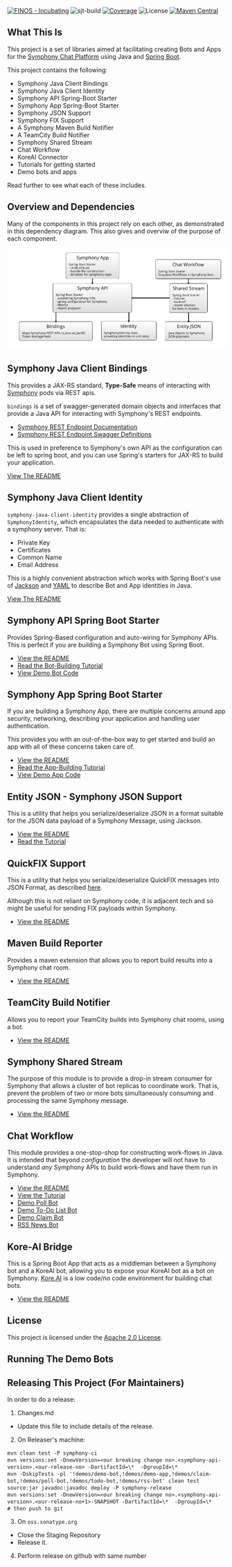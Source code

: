 [![FINOS - Incubating](https://cdn.jsdelivr.net/gh/finos/contrib-toolbox@master/images/badge-incubating.svg)](https://finosfoundation.atlassian.net/wiki/display/FINOS/Incubating)
![sjt-build](https://github.com/finos/symphony-java-toolkit/workflows/sjt-build/badge.svg)
[![Coverage](https://img.shields.io/codecov/c/github/finos/symphony-java-toolkit)](https://codecov.io/gh/finos/symphony-java-toolkit)
![License](https://img.shields.io/github/license/finos/symphony-java-toolkit)
[![Maven Central](https://img.shields.io/maven-central/v/org.finos.symphony.toolkit/symphony-java-toolkit)](https://search.maven.org/search?q=org.finos.symphony.toolkit)

## What This Is

This project is a set of libraries aimed at facilitating creating Bots and Apps for the [Symphony Chat Platform](https://symphony.com) using Java and [Spring Boot](https://spring.io/projects/spring-boot).

This project contains the following:

- Symphony Java Client Bindings
- Symphony Java Client Identity
- Symphony API Spring-Boot Starter
- Symphony App Spring-Boot Starter
- Symphony JSON Support
- Symphony FIX Support
- A Symphony Maven Build Notifier
- A TeamCity Build Notifier
- Symphony Shared Stream
- Chat Workflow
- KoreAI Connector
- Tutorials for getting started
- Demo bots and apps

Read further to see what each of these includes.

## Overview and Dependencies

Many of the components in this project rely on each other, as demonstrated in this dependency diagram.  This also gives and overviw of the purpose of each component.

![Dependency Cake Diagram](cake.png)

## Symphony Java Client Bindings

This provides a JAX-RS standard, **Type-Safe** means of interacting with [Symphony](https://symphony.com) pods via REST apis.

`bindings` is a set of swagger-generated domain objects and interfaces that provide a Java API for interacting with Symphony's REST endpoints. 

- [Symphony REST Endpoint Documentation](https://rest-api.symphony.com/reference)
- [Symphony REST Endpoint Swagger Definitions](https://github.com/symphonyoss/symphony-api-spec)

This is used in preference to Symphony's own API as the configuration can be left to spring boot, and you can use Spring's starters for JAX-RS to build your application.

[View The README](bindings/README.md)

## Symphony Java Client Identity

`symphony-java-client-identity` provides a single abstraction of `SymphonyIdentity`, which encapsulates the data needed to authenticate with a symphony server.  That is:
 
 - Private Key
 - Certificates
 - Common Name
 - Email Address

This is a highly convenient abstraction which works with Spring Boot's use of [Jackson](https://github.com/FasterXML/jackson) and [YAML](https://yaml.org) to describe Bot and App identities in Java.

[View The README](identity/README.md)

## Symphony API Spring Boot Starter

Provides Spring-Based configuration and auto-wiring for Symphony APIs.  This is perfect if you are building a Symphony Bot using Spring Boot.

 - [View the README](symphony-api-spring-boot-starter/README.md)
 - [Read the Bot-Building Tutorial](tutorials/Spring-Boot-Bot.md)
 - [View Demo Bot Code](https://github.com/finos/symphony-java-toolkit/tree/master/demos/demo-bot)

## Symphony App Spring Boot Starter

If you are building a Symphony App, there are multiple concerns around app security, networking, describing your application and handling user authentication.  

This provides you with an out-of-the-box way to get started and build an app with all of these concerns taken care of.

 - [View the README](symphony-app-spring-boot-starter/README.md)
 - [Read the App-Building Tutorial](tutorials/Spring-Boot-App.md)
 - [View Demo App Code](https://github.com/finos/symphony-java-toolkit/tree/master/demos/demo-app)

## Entity JSON - Symphony JSON Support

This is a utility that helps you serialize/deserialize JSON in a format suitable for the JSON data payload of a Symphony Message, using Jackson.

 - [View the README](entity-json/README.md)
 - [Read the Tutorial](tutorials/Entity-JSON.md)
 
## QuickFIX Support

This is a utility that helps you serialize/deserialize QuickFIX messages into JSON Format, as described [here](https://github.com/FIXTradingCommunity/fix-json-encoding-spec/blob/master/Encoding_FIX_using_JSON-User_Guide.md).

Although this is not reliant on Symphony code, it is adjacent tech and so might be useful for sending FIX payloads within Symphony.

 - [View the README](quickfix-json/README.md)
 
## Maven Build Reporter

Provides a maven extension that allows you to report build results into a Symphony chat room.  

 - [View the README](symphony-maven-build-reporter/README.md)
 
## TeamCity Build Notifier

Allows you to report your TeamCity builds into Symphony chat rooms, using a bot.

 - [View the README](teamcity-symphony-integration/README.md)
 
## Symphony Shared Stream

The purpose of this module is to provide a drop-in stream consumer for Symphony that allows a cluster of bot replicas to coordinate work.  That is, prevent the problem of two or more bots simultaneously consuming and processing the same Symphony message.

 - [View the README](shared-stream-spring-boot-starter/README.md)
 
## Chat Workflow

This module provides a one-stop-shop for constructing work-flows in Java.  It is intended that beyond _configuration_ the developer will not have to understand _any_ Symphony APIs to build work-flows and have them run in Symphony.

 - [View the README](chat-workflow-spring-boot-starter/README.md)
 - [View the Tutorial](tutorials/Chat-Workflow.md) 
 - [Demo Poll Bot](demos/poll-bot/README.md)
 - [Demo To-Do List Bot](demos/todo-bot/README.md)
 - [Demo Claim Bot](demos/claim-bot/README.md)
 - [RSS News Bot](demos/rss-bot/README.md)
 
## Kore-AI Bridge

This is a Spring Boot App that acts as a middleman between a Symphony bot and a KoreAI bot, allowing you to expose your KoreAI bot as a bot on Symphony.  [Kore.AI](https://kore.ai/) is a low code/no code environment for building chat bots.

 - [View the README](koreai/README.md)

## License

This project is licensed under the [Apache 2.0 License](LICENSE).

## Running The Demo Bots



## Releasing This Project (For Maintainers)

In order to do a release:

1.  Changes.md

- Update this file to include details of the release.

2. On Releaser's machine:

```
mvn clean test -P symphony-ci
mvn versions:set -DnewVersion=<our breaking change no>.<symphony-api-version>.<our-release-no> -DartifactId=\*  -DgroupId=\*
mvn -DskipTests -pl '!demos/demo-bot,!demos/demo-app,!demos/claim-bot,!demos/poll-bot,!demos/todo-bot,!demos/rss-bot' clean test source:jar javadoc:javadoc deploy -P symphony-release
mvn versions:set -DnewVersion=<our breaking change no>.<symphony-api-version>.<our-release-no+1>-SNAPSHOT -DartifactId=\*  -DgroupId=\*
# then push to git
```

3.  On `oss.sonatype.org`

- Close the Staging Repository
- Release it.

4.  Perform release on github with same number
 
